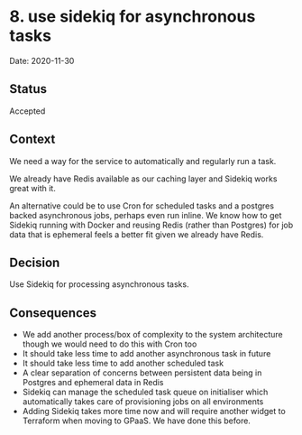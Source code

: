 # 8. use sidekiq for asynchronous tasks

Date: 2020-11-30

## Status

Accepted

## Context

We need a way for the service to automatically and regularly run a task.

We already have Redis available as our caching layer and Sidekiq works great with it.

An alternative could be to use Cron for scheduled tasks and a postgres backed asynchronous jobs, perhaps even run inline. We know how to get Sidekiq running with Docker and reusing Redis (rather than Postgres) for job data that is ephemeral feels a better fit given we already have Redis.

## Decision

Use Sidekiq for processing asynchronous tasks.

## Consequences

- We add another process/box of complexity to the system architecture though we would need to do this with Cron too
- It should take less time to add another asynchronous task in future
- It should take less time to add another scheduled task
- A clear separation of concerns between persistent data being in Postgres and ephemeral data in Redis
- Sidekiq can manage the scheduled task queue on initialiser which automatically takes care of provisioning jobs on all environments
- Adding Sidekiq takes more time now and will require another widget to Terraform when moving to GPaaS. We have done this before.
